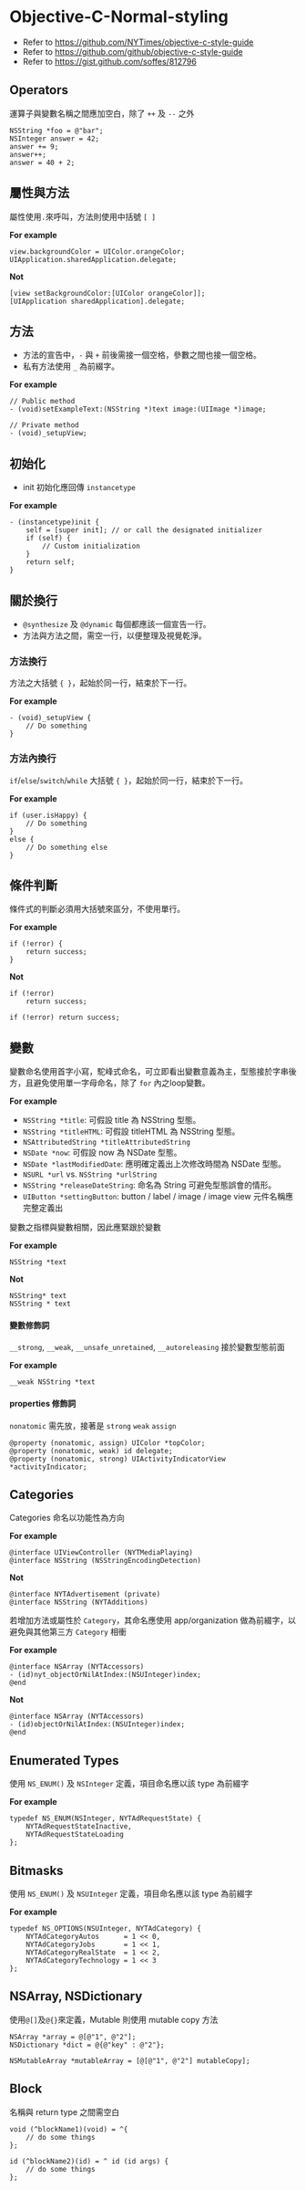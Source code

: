 # Objective-C-Normal-styling

* Refer to https://github.com/NYTimes/objective-c-style-guide
* Refer to https://github.com/github/objective-c-style-guide
* Refer to https://gist.github.com/soffes/812796

## Operators

運算子與變數名稱之間應加空白，除了 `++` 及 `--` 之外

```objc
NSString *foo = @"bar";
NSInteger answer = 42;
answer += 9;
answer++;
answer = 40 + 2;
```

## 屬性與方法

屬性使用`.`來呼叫，方法則使用中括號 `[ ]`

**For example**
```objc
view.backgroundColor = UIColor.orangeColor;
UIApplication.sharedApplication.delegate;
```

**Not**
```objc
[view setBackgroundColor:[UIColor orangeColor]];
[UIApplication sharedApplication].delegate;
```

## 方法

* 方法的宣告中，`-` 與 `+` 前後需接一個空格，參數之間也接一個空格。
* 私有方法使用 `_` 為前綴字。

**For example**
```objc
// Public method
- (void)setExampleText:(NSString *)text image:(UIImage *)image;

// Private method
- (void)_setupView;
```

## 初始化

* init 初始化應回傳 `instancetype`

**For example**
```objc
- (instancetype)init {
    self = [super init]; // or call the designated initializer
    if (self) {
        // Custom initialization
    }
    return self;
}
```

## 關於換行

* `@synthesize` 及 `@dynamic` 每個都應該一個宣告一行。
* 方法與方法之間，需空一行，以便整理及視覺乾淨。

### 方法換行

方法之大括號 `{ }`，起始於同一行，結束於下一行。

**For example**
```objc
- (void)_setupView {
    // Do something
}
```

### 方法內換行

`if`/`else`/`switch`/`while` 大括號 `{ }`，起始於同一行，結束於下一行。

**For example**
```objc
if (user.isHappy) {
    // Do something
}
else {
    // Do something else
}
```

## 條件判斷

條件式的判斷必須用大括號來區分，不使用單行。

**For example**
```objc
if (!error) {
    return success;
}
```

**Not**
```objc
if (!error)
    return success;
    
if (!error) return success;
```

## 變數

變數命名使用首字小寫，駝峰式命名，可立即看出變數意義為主，型態接於字串後方，且避免使用單一字母命名，除了 `for` 內之loop變數。

**For example**
* `NSString *title`: 可假設 title 為 NSString 型態。
* `NSString *titleHTML`: 可假設 titleHTML 為 NSString 型態。
* `NSAttributedString *titleAttributedString`
* `NSDate *now`: 可假設 now 為 NSDate 型態。
* `NSDate *lastModifiedDate`: 應明確定義出上次修改時間為 NSDate 型態。
* `NSURL *url` vs. `NSString *urlString`
* `NSString *releaseDateString`: 命名為 String 可避免型態誤會的情形。
* `UIButton *settingButton`: button / label / image / image view 元件名稱應完整定義出

變數之指標與變數相關，因此應緊跟於變數

**For example**
```objc
NSString *text
```

**Not**
```objc
NSString* text 
NSString * text
```

#### 變數修飾詞

`__strong`, `__weak`, `__unsafe_unretained`, `__autoreleasing` 接於變數型態前面

**For example**
```objc
__weak NSString *text
```

#### properties 修飾詞

`nonatomic` 需先放，接著是 `strong` `weak` `assign`

```obj
@property (nonatomic, assign) UIColor *topColor;
@property (nonatomic, weak) id delegate;
@property (nonatomic, strong) UIActivityIndicatorView *activityIndicator;
```

## Categories

Categories 命名以功能性為方向

**For example**

```objc
@interface UIViewController (NYTMediaPlaying)
@interface NSString (NSStringEncodingDetection)
```

**Not**

```objc
@interface NYTAdvertisement (private)
@interface NSString (NYTAdditions)
```

若增加方法或屬性於 `Category`，其命名應使用 app/organization 做為前綴字，以避免與其他第三方 `Category` 相衝

**For example**

```objc
@interface NSArray (NYTAccessors)
- (id)nyt_objectOrNilAtIndex:(NSUInteger)index;
@end
```

**Not**

```objc
@interface NSArray (NYTAccessors)
- (id)objectOrNilAtIndex:(NSUInteger)index;
@end
```

## Enumerated Types

使用 `NS_ENUM()` 及 `NSInteger` 定義，項目命名應以該 type 為前綴字

**For example**

```objc
typedef NS_ENUM(NSInteger, NYTAdRequestState) {
    NYTAdRequestStateInactive,
    NYTAdRequestStateLoading
};
```

## Bitmasks

使用 `NS_ENUM()` 及 `NSUInteger` 定義，項目命名應以該 type 為前綴字

**For example**

```objc
typedef NS_OPTIONS(NSUInteger, NYTAdCategory) {
    NYTAdCategoryAutos      = 1 << 0,
    NYTAdCategoryJobs       = 1 << 1,
    NYTAdCategoryRealState  = 1 << 2,
    NYTAdCategoryTechnology = 1 << 3
};
```

## NSArray, NSDictionary

使用`@[]`及`@{}`來定義，Mutable 則使用 mutable copy 方法

```objc
NSArray *array = @[@"1", @"2"];
NSDictionary *dict = @{@"key" : @"2"};

NSMutableArray *mutableArray = [@[@"1", @"2"] mutableCopy];
```

## Block

名稱與 return type 之間需空白

```objc
void (^blockName1)(void) = ^{
    // do some things
};

id (^blockName2)(id) = ^ id (id args) {
    // do some things
};
```
